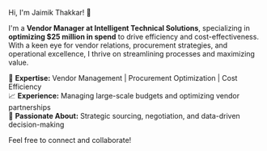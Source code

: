 Hi, I'm Jaimik Thakkar! 👋  

I'm a **Vendor Manager at Intelligent Technical Solutions**, specializing in **optimizing $25 million in spend** to drive efficiency and cost-effectiveness. With a keen eye for vendor relations, procurement strategies, and operational excellence, I thrive on streamlining processes and maximizing value.  

💼 **Expertise:** Vendor Management | Procurement Optimization | Cost Efficiency  
📈 **Experience:** Managing large-scale budgets and optimizing vendor partnerships  
🚀 **Passionate About:** Strategic sourcing, negotiation, and data-driven decision-making  

Feel free to connect and collaborate!  
